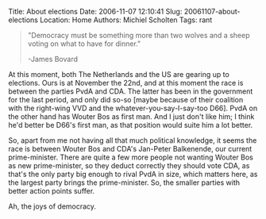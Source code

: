 Title: About elections
Date: 2006-11-07 12:10:41
Slug: 20061107-about-elections
Location: Home
Authors: Michiel Scholten
Tags: rant

<blockquote><p>"Democracy must be something more than two wolves and a sheep voting on what to have for dinner."</p><p>-James Bovard</p></blockquote>

<p>At this moment, both The Netherlands and the US are gearing up to elections. Ours is at November the 22nd, and at this moment the race is between the parties PvdA and CDA. The latter has been in the government for the last period, and only did so-so [maybe because of their coalition with the right-wing VVD and the whatever-you-say-I-say-too D66]. PvdA on the other hand has Wouter Bos as first man. And I just don't like him; I think he'd better be D66's first man, as that position would suite him a lot better.</p>

<p>So, apart from me not having all that much political knowledge, it seems the race is between Wouter Bos and CDA's Jan-Peter Balkenende, our current prime-minister. There are quite a few more people not wanting Wouter Bos as new prime-minister, so they deduct correctly they should vote CDA, as that's the only party big enough to rival PvdA in size, which matters here, as the largest party brings the prime-minister. So, the smaller parties with better action points suffer.</p>

<p>Ah, the joys of democracy.</p>